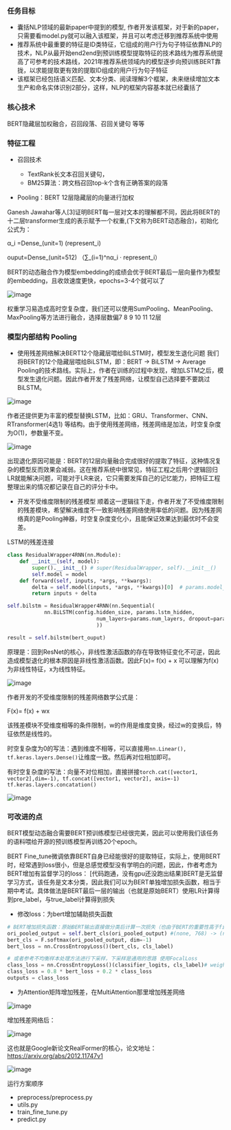 ### 任务目标
* 囊括NLP领域的最新paper中提到的模型, 作者开发该框架，对于新的paper，只需要看model.py就可以融入该框架，并且可以考虑迁移到推荐系统中使用
* 推荐系统中最重要的特征是ID类特征，它组成的用户行为句子特征依靠NLP的技术，NLP从最开始end2end到预训练模型提取特征的技术路线为推荐系统提高了可参考的技术路线，2021年推荐系统领域内的模型逐步向预训练BERT靠拢，以求能提取更有效的提取ID组成的用户行为句子特征
* 该框架已经包括语义匹配、文本分类、阅读理解3个框架，未来继续增加文本生产和命名实体识别2部分，这样，NLP的框架内容基本就已经囊括了

### 核心技术
BERT隐藏层加权融合，召回段落、召回关键句 等等

### 特征工程
* 召回技术
    * TextRank长文本召回关键句，
    * BM25算法：跨文档召回top-k个含有正确答案的段落

* Pooling：BERT 12层隐藏层的向量进行加权

Ganesh Jawahar等人[3]证明BERT每一层对文本的理解都不同，因此将BERT的十二层transformer生成的表示赋予一个权重,(下文称为BERT动态融合)，初始化公式为：

α_i =Dense_(unit=1) (represent_i)

ouput=Dense_(unit=512) （∑_(i=1)^nα_i · represent_i）

BERT的动态融合作为模型embedding的成绩会优于BERT最后一层向量作为模型的embedding，且收敛速度更快，epochs=3-4个就可以了

![image](https://user-images.githubusercontent.com/68730894/115149174-72b57d00-a095-11eb-9b2a-68f128c542b2.png)

权重学习易造成高时空复杂度，我们还可以使用SumPooling、MeanPooling、MaxPooling等方法进行融合，选择层数偏7 8 9 10 11 12层


### 模型内部结构 Pooling
* 使用残差网络解决BERT12个隐藏层喂给BiLSTM时，模型发生退化问题
我们将BERT的12个隐藏层喂给BiLSTM，即：BERT -> BiLSTM -> Average Pooling的技术路线。实际上，作者在训练的过程中发现，增加LSTM之后，模型发生退化问题。因此作者开发了残差网络，让模型自己选择要不要跳过BiLSTM。

![image](https://user-images.githubusercontent.com/68730894/115556000-be109b00-a2e2-11eb-91a6-929d151f4e1c.png)


作者还提供更为丰富的模型替换LSTM，比如：GRU、Transformer、CNN、RTransformer(4选1) 等结构。由于使用残差网络，残差网络是加法，时空复杂度为O(1)，参数量不变。

![image](https://user-images.githubusercontent.com/68730894/115149184-88c33d80-a095-11eb-94be-fdefcb3f6d6d.png)

出现退化原因可能是：BERT的12层向量融合完成很好的提取了特征，这种情况复杂的模型反而效果会减弱。这在推荐系统中很常见，特征工程之后用个逻辑回归LR就能解决问题，可能对于LR来说，它只需要发挥自己的记忆能力，把特征工程整理出来的情况都记录在自己的评分卡中。

* 开发不受维度限制的残差模型
顺着这一逻辑往下走，作者开发了不受维度限制的残差模块，希望解决维度不一致影响残差网络使用率低的问题。因为残差网络真的是Pooling神器，时空复杂度变化小，且能保证效果达到最优时不会变差。

LSTM的残差连接
```python
class ResidualWrapper4RNN(nn.Module):
    def __init__(self, model):
        super().__init__() # super(ResidualWrapper, self).__init__()
        self.model = model
    def forward(self, inputs, *args, **kwargs):
        delta = self.model(inputs, *args, **kwargs)[0]  # params.model_type=='bigru' or 'bilstm'
        return inputs + delta

self.bilstm = ResidualWrapper4RNN(nn.Sequential(
            nn.BiLSTM(config.hidden_size, params.lstm_hidden,
                             num_layers=params.num_layers, dropout=params.drop_prob, batch_first=True, bidirectional=True)
                             ))

result = self.bilstm(bert_ouput)
```

原理是：回到ResNet的核心，非线性激活函数的存在导致特征变化不可逆，因此造成模型退化的根本原因是非线性激活函数。因此F(x)= f(x) + x 可以理解为f(x)为非线性特征，x为线性特征。

![image](https://user-images.githubusercontent.com/68730894/115149195-9678c300-a095-11eb-8a53-e005612c6e7e.png)

作者开发的不受维度限制的残差网络数学公式是： 

F(x)= f(x) + wx 

该残差模块不受维度相等的条件限制，w的作用是维度变换，经过w的变换后，特征依然是线性的。

时空复杂度为0的写法：遇到维度不相等，可以直接用`nn.Linear(), tf.keras.layers.Dense()`让维度一致。然后再对位相加即可。

有时空复杂度的写法：向量不对位相加，直接拼接`torch.cat([vector1, vector2],dim=-1), tf.concat([vector1, vector2], axis=-1) tf.keras.layers.concatation()`

![image](https://user-images.githubusercontent.com/68730894/115149220-b0b2a100-a095-11eb-9dea-f38c5089964b.png)


### 可改进的点
BERT模型动态融合需要BERT预训练模型已经很完美，因此可以使用我们该任务的语料喂给开源的预训练模型再训练20个epoch。

BERT Fine_tune微调依靠BERT自身已经能很好的提取特征，实际上，使用BERT时，经常遇到loss很小，但是总感觉模型没有学明白的问题，因此，作者考虑为BERT增加有监督学习的loss：
[代码跑通，没有gpu还没跑出结果]BERT是无监督学习方式，该任务是文本分类，因此我们可以为BERT单独增加损失函数，相当于期中考试。具体做法是BERT最后一层的输出（也就是原始BERT）使用LR计算得到pre_label，与true_label计算得到损失


* 修改loss：为bert增加辅助损失函数
```python
# BERT增加损失函数：原始BERT输出直接做分类后计算一次损失（也由于BERT的重要性高于fine_tune部分，其loss权重可以高于fine_tune部分的权重）
ori_pooled_output = self.bert_cls(ori_pooled_output) #(none, 768) -> (none, 10)
bert_cls = F.softmax(ori_pooled_output, dim=-1)
bert_loss = nn.CrossEntropyLoss()(bert_cls, cls_label)

# 或者参考不均衡样本处理方法进行下采样，下采样是通用的思路 使用FocalLoss
class_loss = nn.CrossEntropyLoss()(classifier_logits, cls_label)# weight中设置不均衡的标签
class_loss = 0.8 * bert_loss + 0.2 * class_loss
outputs = class_loss
```

* 为Attention矩阵增加残差，在MultiAttention那里增加残差网络

![image](https://user-images.githubusercontent.com/68730894/115557370-3c217180-a2e4-11eb-8356-b818785630d2.png)

增加残差网络后：

![image](https://user-images.githubusercontent.com/68730894/115557436-49d6f700-a2e4-11eb-8f0b-eb9f2e83c2a1.png)

这也就是Google新论文RealFormer的核心，论文地址：https://arxiv.org/abs/2012.11747v1

![image](https://user-images.githubusercontent.com/68730894/115557541-6115e480-a2e4-11eb-9db6-ef9580e2bd26.png)


运行方案顺序
* preprocess/preprocess.py
* utils.py
* train_fine_tune.py
* predict.py
